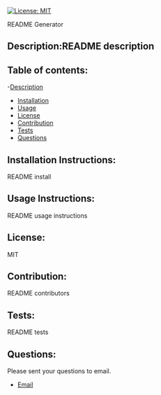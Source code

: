 [![License: MIT](https://img.shields.io/badge/License-MIT-yellow.svg)](https://opensource.org/licenses/MIT)


README Generator


## Description:README description


## Table of contents:

-[Description](#description)
- [Installation](#installation-instructions)
- [Usage](#usage-instructions)
- [License](#license)
- [Contribution](#contribution)
- [Tests](#tests)
- [Questions](#questions)


## Installation Instructions:


README install


## Usage Instructions:


README usage instructions


## License:


MIT


## Contribution:


README contributors


## Tests:


README tests


## Questions:


Please sent your questions to email.

- [Email](mailto:narinderjits@gmail.com)


